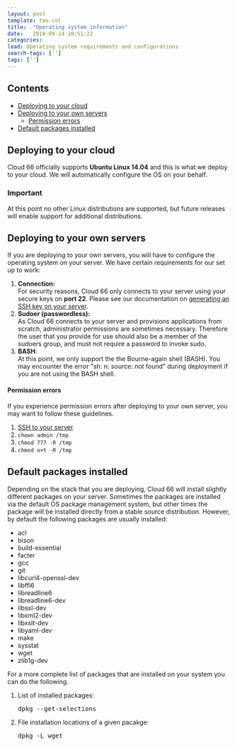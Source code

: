 ```yaml
---
layout: post
template: two-col
title:  "Operating system information"
date:   2018-09-24 10:51:22
categories: 
lead: Operating system requirements and configurations
search-tags: ['']
tags: ['']
---
```


<h2>Contents</h2>
<ul class="page-toc">
	<li>
		<a href="#cloud">Deploying to your cloud</a>
	</li>
	<li>
    	<a href="#byos">Deploying to your own servers</a>
        	<ul>
        		<li><a href="#errors">Permission errors</a></li>
        	</ul>
    </li>
	<li>
		<a href="#packages">Default packages installed</a>
	</li>
</ul>

<h2 id="cloud">Deploying to your cloud</h2>

Cloud 66 officially supports <strong>Ubuntu Linux 14.04</strong> and this is what we deploy to your cloud. We will automatically configure the OS on your behalf.

<div class="notice">
	<h3>Important</h3>
    <p>At this point no other Linux distributions are supported, but future releases will enable support for additional distributions.</p>
</div>

<h2 id="byos">Deploying to your own servers</h2>

If you are deploying to your own servers, you will have to configure the operating system on your server. We have certain requirements for our set up to work:

1. **Connection:**<br/>
For security reasons, Cloud 66 only connects to your server using your secure keys on <b>port 22</b>. Please see our documentation on [generating an SSH key on your server](/how-to/ssh-keys.html).
2. **Sudoer (passwordless):**<br/>
As Cloud 66 connects to your server and provisions applications from scratch, administrator permissions are sometimes necessary. Therefore the user that you provide for use should also be a member of the sudoers group, and must not require a password to invoke sudo.
3. **BASH**:<br/>
At this point, we only support the the Bourne-again shell (BASH). You may encounter the error "sh: n: source: not found" during deployment if you are not using the BASH shell.

<h4 id="errors">Permission errors</h4>
If you experience permission errors after deploying to your own server, you may want to follow these guidelines.

1. [SSH to your server](/how-to/shell-to-your-servers.html)
2. `chown admin /tmp`
3. `chmod 777 -R /tmp`
4. `chmod o+t -R /tmp`

<h2 id="packages">Default packages installed</h2>

Depending on the stack that you are deploying, Cloud 66 will install slightly different packages on your server. Sometimes the packages are installed via the default OS package management system, but other times the package will be installed directly from a stable source distribution.
However, by default the following packages are usually installed:

<ul class="multi-col">
    <li>acl</li>
    <li>bison</li>
    <li>build-essential</li>
    <li>facter</li>
    <li>gcc</li>
    <li>git</li>
    <li>libcurl4-openssl-dev</li>
    <li>libffi6</li>
    <li>libreadline6</li>
    <li>libreadline6-dev</li>
    <li>libssl-dev</li>
    <li>libxml2-dev</li>
    <li>libxslt-dev</li>
    <li>libyaml-dev</li>
    <li>make</li>
    <li>sysstat</li>
    <li>wget</li>
    <li>zlib1g-dev</li>
</ul>

For a more complete list of packages that are installed on your system you can do the following.
<ol>
<li>List of installed packages: <pre class="terminal">dpkg --get-selections</pre></li>
<li>File installation locations of a given pacakge: <pre class="terminal">dpkg -L wget</pre></li>
</ol>

